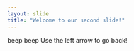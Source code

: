 ```yaml
---
layout: slide
title: "Welcome to our second slide!"
---
```

beep beep 
Use the left arrow to go back!